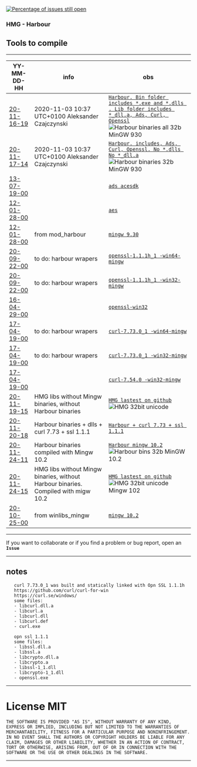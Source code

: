 [![Percentage of issues still open](http://isitmaintained.com/badge/open/asistex/hmg_tools_compilation.svg)](http://isitmaintained.com/project/asistex/hmg_tools_compilation "Percentage of issues still open")

### HMG - Harbour
## Tools to compile
---

YY-MM-DD-HH | info | obs |
--- | --- | --- |
[20-11-16-19 ](https://github.com/asistex/hmg_tools_compilation/raw/main/bin/hb32_mgw930_32b_20201116-19.zip) | 2020-11-03 10:37 UTC+0100 Aleksander Czajczynski | [`Harbour. Bin folder includes *.exe and *.dlls . Lib folder includes *_dll.a, Ads, Curl, Openssl`](https://github.com/asistex/hmg_tools_compilation/raw/main/bin/hb32_mgw930_32b_20201116-19.zip)  ![Harbour binaries all 32b MinGW 930](https://github.com/asistex/hmg_tools_compilation/workflows/Harbour%20binaries%2032b%20MinGW%20930/badge.svg) |
[20-11-17-14 ](https://github.com/asistex/hmg_tools_compilation/raw/main/bin/hb32_mgw930_32b_20201117-14.zip) | 2020-11-03 10:37 UTC+0100 Aleksander Czajczynski | [`Harbour. includes, Ads, Curl, Openssl. No *.dlls No *_dll.a`](https://github.com/asistex/hmg_tools_compilation/raw/main/bin/hb32_mgw930_32b_20201117-14.zip)  ![Harbour binaries 32b MinGW 930](https://github.com/asistex/hmg_tools_compilation/workflows/Harbour%20binaries%2032b%20MinGW%20930/badge.svg) |
[13-07-19-00 ](https://github.com/asistex/hmg_tools_compilation/raw/main/bin/acesdk.zip) |  | [`ads acesdk`](https://github.com/asistex/hmg_tools_compilation/raw/main/bin/acesdk.zip) |
[12-01-28-00 ](https://github.com/asistex/hmg_tools_compilation/raw/main/bin/aes.zip) |  | [`aes`](https://github.com/asistex/hmg_tools_compilation/raw/main/bin/aes.zip) |
[12-01-28-00 ](https://bitbucket.org/lorenzodla/mod_harbour_actions_resources/downloads/mingw32.zip) | from mod_harbour | [`mingw 9.30`](https://bitbucket.org/lorenzodla/mod_harbour_actions_resources/downloads/mingw32.zip)
[20-09-22-00 ](https://github.com/asistex/hmg_tools_compilation/raw/main/bin/openssl-1.1.1h_1-win64-mingw.zip) | to do: harbour wrapers | [`openssl-1.1.1h_1 -win64-mingw`](https://github.com/asistex/hmg_tools_compilation/raw/main/bin/openssl-1.1.1h_1-win64-mingw.zip) |
[20-09-22-00 ](https://github.com/asistex/hmg_tools_compilation/raw/main/bin/openssl-1.1.1h_1-win32-mingw.zip) | to do: harbour wrapers | [`openssl-1.1.1h_1 -win32-mingw`](https://github.com/asistex/hmg_tools_compilation/raw/main/bin/openssl-1.1.1h_1-win32-mingw.zip) |
[16-04-29-00 ](https://github.com/asistex/hmg_tools_compilation/raw/main/bin/OpenSSL-Win32.zip) |  | [`openssl-win32`](https://github.com/asistex/hmg_tools_compilation/raw/main/bin/OpenSSL-Win32.zip) |
[17-04-19-00 ](https://github.com/asistex/hmg_tools_compilation/raw/main/bin/curl-7.73.0_1-win64-mingw.zip) | to do: harbour wrapers | [`curl-7.73.0_1 -win64-mingw`](https://github.com/asistex/hmg_tools_compilation/raw/main/bin/curl-7.73.0_1-win64-mingw.zip) |
[17-04-19-00 ](https://github.com/asistex/hmg_tools_compilation/raw/main/bin/curl-7.73.0_1-win32-mingw.zip) | to do: harbour wrapers | [`curl-7.73.0_1 -win32-mingw`](https://github.com/asistex/hmg_tools_compilation/raw/main/bin/curl-7.73.0_1-win32-mingw.zip) |
[17-04-19-00 ](https://github.com/asistex/hmg_tools_compilation/raw/main/bin/curl-7.54.0-win32-mingw.zip) |  | [`curl-7.54.0 -win32-mingw`](https://github.com/asistex/hmg_tools_compilation/raw/main/bin/curl-7.54.0-win32-mingw.zip) |
[20-11-19-15 ](https://github.com/asistex/hmg_tools_compilation/raw/main/bin/hmg_on_github_uni_32b_20201119-15.zip) | HMG libs without Mingw binaries, without Harbour binaries | [`HMG lastest on github`](https://github.com/asistex/hmg_tools_compilation/raw/main/bin/hmg_on_github_uni_32b_20201119-15.zip) ![HMG 32bit unicode](https://github.com/asistex/hmg_tools_compilation/workflows/HMG%2032bit%20unicode/badge.svg) |
[20-11-20-18 ](https://github.com/asistex/hmg_tools_compilation/raw/main/bin/hb32_curl_ssl_mgw93_32b_20201120-18.zip) | Harbour binaries + dlls + curl 7.73 + ssl 1.1.1 | [`Harbour + curl 7.73 + ssl 1.1.1`](https://github.com/asistex/hmg_tools_compilation/raw/main/bin/hb32_curl_ssl_mgw93_32b_20201120-18.zip) |
[20-11-24-11 ](https://github.com/asistex/hmg_tools_compilation/raw/main/bin/hb32_mgw102_32b_20201124-11.zip) | Harbour binaries compiled with Mingw 10.2 | [`Harbour mingw 10.2`](https://github.com/asistex/hmg_tools_compilation/raw/main/bin/hb32_mgw102_32b_20201124-11.zip) ![Harbour bins 32b MinGW 10.2](https://github.com/asistex/ighoo/workflows/Harbour%20bins,dlls,curl,ssl%2032b%20MinGW%2010.2/badge.svg) |
[20-11-24-15 ](https://github.com/asistex/hmg_tools_compilation/raw/main/bin/hmg_on_github_uni_32b_mgw102_20201124-12.zip) | HMG libs without Mingw binaries, without Harbour binaries. Compiled with migw 10.2 | [`HMG lastest on github`](https://github.com/asistex/hmg_tools_compilation/raw/main/bin/hmg_on_github_uni_32b_mgw102_20201124-12.zip) ![HMG 32bit unicode Mingw 102](https://github.com/asistex/hmg_tools_compilation/workflows/HMG%2032bit%20unicode%20Mingw%20102/badge.svg) |
[20-10-25-00 ](https://github.com/brechtsanders/winlibs_mingw/releases/download/10.2.0-11.0.0-9.0.0-r3/winlibs-i686-posix-dwarf-gcc-10.2.0-llvm-11.0.0-mingw-w64-8.0.0-r3.zip) | from winlibs_mingw | [`mingw 10.2`](https://github.com/brechtsanders/winlibs_mingw/releases/download/10.2.0-11.0.0-9.0.0-r3/winlibs-i686-posix-dwarf-gcc-10.2.0-llvm-11.0.0-mingw-w64-8.0.0-r3.zip)

---
If you want to collaborate or if you find a problem or bug report, open an **`Issue`**

---
## notes
```
   curl 7.73.0_1 was built and statically linked with Opn SSL 1.1.1h
   https://github.com/curl/curl-for-win
   https://curl.se/windows/
   some files:
   - libcurl.dll.a
   - libcurl.a
   - libcurl.dll
   - libcurl.def
   - curl.exe

   opn ssl 1.1.1
   some files:
   - libssl.dll.a
   - libssl.a
   - libcrypto.dll.a
   - libcrypto.a
   - libssl-1_1.dll
   - libcrypto-1_1.dll
   - openssl.exe

```

---
# License MIT


`THE SOFTWARE IS PROVIDED "AS IS", WITHOUT WARRANTY OF ANY KIND, EXPRESS OR
IMPLIED, INCLUDING BUT NOT LIMITED TO THE WARRANTIES OF MERCHANTABILITY,
FITNESS FOR A PARTICULAR PURPOSE AND NONINFRINGEMENT. IN NO EVENT SHALL THE
AUTHORS OR COPYRIGHT HOLDERS BE LIABLE FOR ANY CLAIM, DAMAGES OR OTHER
LIABILITY, WHETHER IN AN ACTION OF CONTRACT, TORT OR OTHERWISE, ARISING FROM,
OUT OF OR IN CONNECTION WITH THE SOFTWARE OR THE USE OR OTHER DEALINGS IN THE
SOFTWARE.`


---
